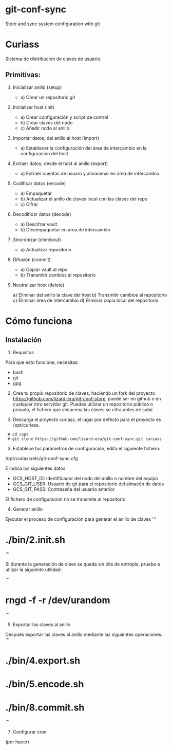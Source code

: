 # git-conf-sync
Store and sync system configuration with git

# Curiass

Sistema de distribución de claves de usuario. 

## Primitivas:

1. Inicializar anillo (setup)

	* a) Crear un repositorio git

2. Inicializar host (init)

	* a) Crear configuración y script de control
	* b) Crear claves del nodo
	* c) Añadir nodo al anillo

3. Importar datos, del anillo al host (import)

	* a) Establecer la configuración del área de intercambio en la configuración del host

4. Extraer datos, desde el host al anillo (export)

	* a) Extraer cuentas de usuaro y almacenar en área de intercambio

5. Codificar datos (encode)

	* a) Empaquetar
	* b) Actualizar el anillo de claves local con las claves del repo
	* c) Cifrar

6. Decodificar datos (decode)

	* a) Descifrar vault
	* b) Desempaquetar en área de intercambio

7. Sincronizar (checkout)

	* a) Actualizar repositorio 

8. Difusión (commit)

	* a) Copiar vault al repo
	* b) Transmitir cambios al repositorio

9. Neutralizar host (delete)

	a) Eliminar del anillo la clave del host
	b) Transmitir cambios al repositorio
	c) Eliminar área de intercambio
	d) Eliminar copia local del repositorio

# Cómo funciona


## Instalación

1. Requsitos

Para que esto funcione, necesitas:

  * bash
  * git
  * gpg

2. Crea tu propio repositorio de claves, haciendo un fork del proyecto
https://github.com/lizard-era/git-conf-store, puede ser en github o en
cualquier otro servidor git. Puedes utilizar un repositorio público o
privado, el fichero que almacena las claves se cifra antes de subir.

3. Descarga el proyecto curiass, el lugar por defecto para el proyecto
es /opt/curiass.
```
 # cd /opt
 # git clone https://github.com/lizard-era/git-conf-sync.git curiass
```

3. Establece tus parámetros de configuración, edita el siguiente fichero:

  /opt/curiass/etc/git-conf-sync.cfg

E indica los siguientes datos

  * GCS_HOST_ID: Identificador del nodo del anillo o nombre del equipo
  * GCS_GIT_USER: Usuario de git para el repositorio del almacén de datos
  * GCS_GIT_PASS: Contraseña del usuario anterior

El fichero de configuración no se transmite al repositorio

4. Generar anillo

Ejecutar el proceso de configuración para generar el anillo de claves
'''
 # ./bin/2.init.sh
'''

Si durante la generación de clave se queda sin bits de entropía, pruebe
a utilzar la siguiente utilidad:

'''
 # rngd -f -r /dev/urandom
'''

5. Exportar las claves al anillo

Después exportar las claves al anillo mediante las siguientes operaciones:
'''
 # ./bin/4.export.sh
 # ./bin/5.encode.sh
 # ./bin/8.commit.sh
'''

7. Configurar cron

(por hacer)

